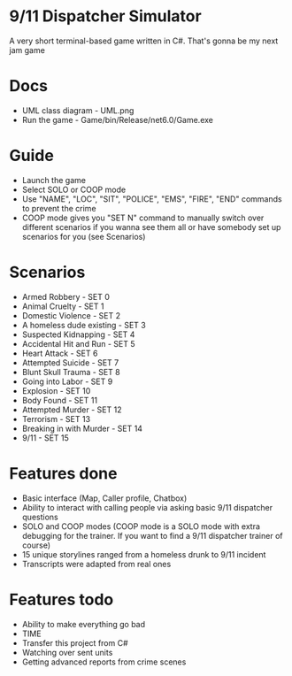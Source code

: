 # 9/11 Dispatcher Simulator
A very short terminal-based game written in C#. That's gonna be my next jam game

# Docs
- UML class diagram - UML.png
- Run the game - Game/bin/Release/net6.0/Game.exe

# Guide
- Launch the game
- Select SOLO or COOP mode
- Use "NAME", "LOC", "SIT", "POLICE", "EMS", "FIRE", "END" commands to prevent the crime
- COOP mode gives you "SET N" command to manually switch over different scenarios if you wanna see them all or have somebody set up scenarios for you (see Scenarios)

# Scenarios
- Armed Robbery - SET 0
- Animal Cruelty - SET 1
- Domestic Violence - SET 2
- A homeless dude existing - SET 3
- Suspected Kidnapping - SET 4
- Accidental Hit and Run - SET 5
- Heart Attack - SET 6
- Attempted Suicide - SET 7
- Blunt Skull Trauma - SET 8
- Going into Labor - SET 9
- Explosion - SET 10
- Body Found - SET 11
- Attempted Murder - SET 12
- Terrorism - SET 13
- Breaking in with Murder - SET 14
- 9/11 - SET 15

# Features done
- Basic interface (Map, Caller profile, Chatbox)
- Ability to interact with calling people via asking basic 9/11 dispatcher questions
- SOLO and COOP modes (COOP mode is a SOLO mode with extra debugging for the trainer. If you want to find a 9/11 dispatcher trainer of course)
- 15 unique storylines ranged from a homeless drunk to 9/11 incident
- Transcripts were adapted from real ones

# Features todo
- Ability to make everything go bad
- TIME
- Transfer this project from C#
- Watching over sent units
- Getting advanced reports from crime scenes